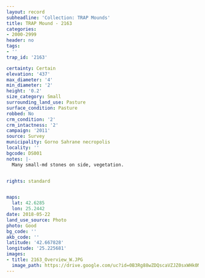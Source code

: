 ```yaml
---
layout: record
subheadline: 'Collection: TRAP Mounds'
title: TRAP Mound - 2163
categories:
- 2000-2999
header: no
tags:
- ''
trap_id: '2163'

certainty: Certain
elevation: '437'
max_diameter: '4'
min_diameter: '2'
height: '0.2'
size_category: Small
surrounding_land_use: Pasture
surface_condition: Pasture
robbed: No
crm_condition: '2'
crm_intactness: '2'
campaign: '2011'
source: Survey
municipality: Gorno Sahrane necropolis
locality: ''
bgcode: DS001
notes: |-
  Many small-md stones on side, vegetation.


rights: standard


maps:
  lat: 42.6285
  lon: 25.2442
date: 2018-05-22
land_use_source: Photo
photo: Good
bg_code: ''
akb_code: ''
latitude: '42.667828'
longitude: '25.225681'
images:
- title: 2163_Overview_W.JPG
  image_path: https://drive.google.com/uc?id=0B3Rg88wZDQscaVZJZ0sxWHk0MWc
---
```

